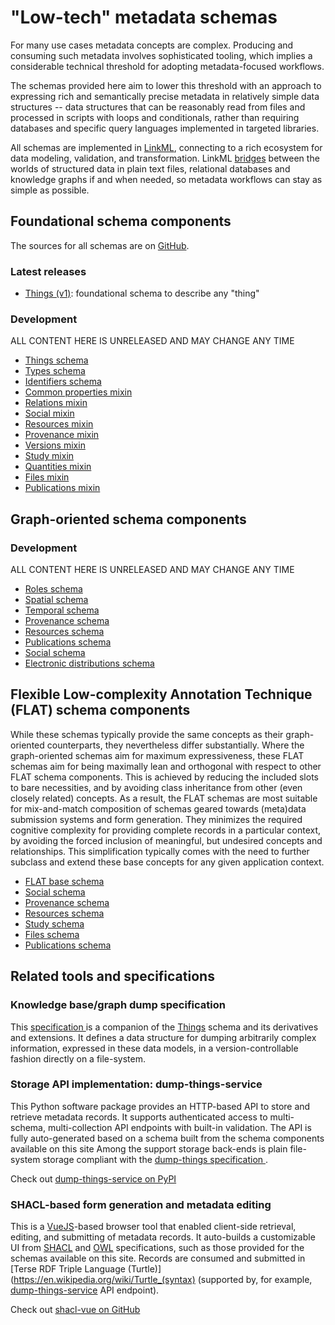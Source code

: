 
# "Low-tech" metadata schemas

For many use cases metadata concepts are complex. Producing and consuming
such metadata involves sophisticated tooling, which implies a considerable
technical threshold for adopting metadata-focused workflows.

The schemas provided here aim to lower this threshold with an approach to
expressing rich and semantically precise metadata in relatively simple data
structures -- data structures that can be reasonably read from files and
processed in scripts with loops and conditionals, rather than requiring databases
and specific query languages implemented in targeted libraries.

All schemas are implemented in [LinkML](https://linkml.io), connecting to a
rich ecosystem for data modeling, validation, and transformation. LinkML
[bridges](https://linkml.io/linkml/intro/overview.html#a-bridge-between-frameworks)
between the worlds of structured data in plain text files, relational
databases and knowledge graphs if and when needed, so metadata workflows can
stay as simple as possible.

## Foundational schema components

The sources for all schemas are on [GitHub](https://github.com/psychoinformatics-de/datalad-concepts).

### Latest releases

- [Things (v1)](s/things/v1/index.md): foundational schema to describe any "thing"

### Development

ALL CONTENT HERE IS UNRELEASED AND MAY CHANGE ANY TIME

- [Things schema](s/things/unreleased/index.md)
- [Types schema](s/types/unreleased/index.md)
- [Identifiers schema](s/identifiers/unreleased/index.md)
- [Common properties mixin](s/common-mixin/unreleased/index.md)
- [Relations mixin](s/relations-mixin/unreleased/index.md)
- [Social mixin](s/social-mixin/unreleased/index.md)
- [Resources mixin](s/resources-mixin/unreleased/index.md)
- [Provenance mixin](s/prov-mixin/unreleased/index.md)
- [Versions mixin](s/versions-mixin/unreleased/index.md)
- [Study mixin](s/study-mixin/unreleased/index.md)
- [Quantities mixin](s/quantities-mixin/unreleased/index.md)
- [Files mixin](s/files-mixin/unreleased/index.md)
- [Publications mixin](s/publications-mixin/unreleased/index.md)

## Graph-oriented schema components

### Development

ALL CONTENT HERE IS UNRELEASED AND MAY CHANGE ANY TIME

- [Roles schema](s/roles/unreleased/index.md)
- [Spatial schema](s/spatial/unreleased/index.md)
- [Temporal schema](s/itemporal/unreleased/index.md)
- [Provenance schema](s/prov/unreleased/index.md)
- [Resources schema](s/resources/unreleased/index.md)
- [Publications schema](s/publications/unreleased/index.md)
- [Social schema](s/social/unreleased/index.md)
- [Electronic distributions schema](s/edistributions/unreleased/index.md)

## Flexible Low-complexity Annotation Technique (FLAT) schema components

While these schemas typically provide the same concepts as their graph-oriented counterparts, they nevertheless differ substantially.
Where the graph-oriented schemas aim for maximum expressiveness, these FLAT schemas aim for being maximally lean and orthogonal with respect to other FLAT schema components.
This is achieved by reducing the included slots to bare necessities, and by avoiding class inheritance from other (even closely related) concepts.
As a result, the FLAT schemas are most suitable for mix-and-match composition of schemas geared towards (meta)data submission systems and form generation.
They minimizes the required cognitive complexity for providing complete records in a particular context, by avoiding the forced inclusion of meaningful, but undesired concepts and relationships.
This simplification typically comes with the need to further subclass and extend these base concepts for any given application context.

- [FLAT base schema](s/flat/unreleased/index.md)
- [Social schema](s/flat-social/unreleased/index.md)
- [Provenance schema](s/flat-prov/unreleased/index.md)
- [Resources schema](s/flat-resources/unreleased/index.md)
- [Study schema](s/flat-study/unreleased/index.md)
- [Files schema](s/flat-files/unreleased/index.md)
- [Publications schema](s/flat-publications/unreleased/index.md)

## Related tools and specifications

### Knowledge base/graph dump specification

This [specification ](/dump-things-storage) is a companion of the [Things](s/things) schema and its derivatives and extensions.
It defines a data structure for dumping arbitrarily complex information, expressed in these data models, in a version-controllable fashion directly on a file-system.

### Storage API implementation: dump-things-service

This Python software package provides an HTTP-based API to store and retrieve metadata records.
It supports authenticated access to multi-schema, multi-collection API endpoints with built-in validation.
The API is fully auto-generated based on a schema built from the schema components available on this site
Among the support storage back-ends is plain file-system storage compliant with the [dump-things specification ](/dump-things-storage).

Check out [dump-things-service on PyPI](https://pypi.org/project/dump-things-service)

### SHACL-based form generation and metadata editing

This is a [VueJS](https://vuejs.org)-based browser tool that enabled client-side retrieval, editing, and submitting of metadata records.
It auto-builds a customizable UI from [SHACL](https://www.w3.org/TR/shacl) and [OWL](https://www.w3.org/TR/owl-ref) specifications, such as those provided for the schemas available on this site. Records are consumed and submitted in [Terse RDF Triple Language (Turtle)](https://en.wikipedia.org/wiki/Turtle_(syntax) (supported by, for example, [dump-things-service](https://pypi.org/project/dump-things-service) API endpoint).

Check out [shacl-vue on GitHub](https://psychoinformatics-de.github.io/shacl-vue/docs)
